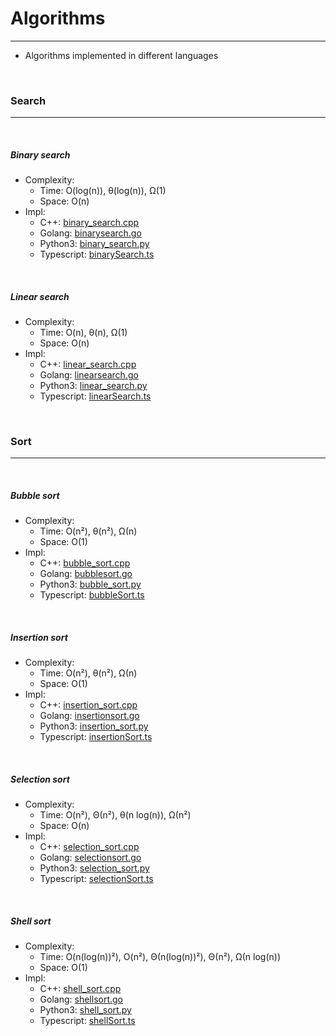 # Algorithms
---

- Algorithms implemented in different languages

<br />

### Search
---

<br />

##### Binary search
- Complexity:
  * Time: O(log(n)), θ(log(n)), Ω(1)
  * Space: O(n)
- Impl:
  * C++: [binary_search.cpp](/src/cpp/binary_search.cpp)
  * Golang: [binarysearch.go](/src/golang/binarysearch.go)
  * Python3: [binary_search.py](/src/py3/binary_search.py)
  * Typescript: [binarySearch.ts](/src/typescript/binarySearch.ts)

<br />

##### Linear search
- Complexity:
  * Time: O(n), θ(n), Ω(1)
  * Space: O(n)
- Impl:
  * C++: [linear_search.cpp](/src/cpp/linear_search.cpp)
  * Golang: [linearsearch.go](/src/golang/linearsearch.go)
  * Python3: [linear_search.py](/src/py3/linear_search.py)
  * Typescript: [linearSearch.ts](/src/typescript/linearSearch.ts)

<br />

### Sort
---

<br />

##### Bubble sort
- Complexity:
  * Time: O(n²), θ(n²), Ω(n)
  * Space: O(1)
- Impl:
  * C++: [bubble_sort.cpp](/src/cpp/bubble_sort.cpp)
  * Golang: [bubblesort.go](/src/golang/bubblesort.go)
  * Python3: [bubble_sort.py](/src/py3/bubble_sort.py)
  * Typescript: [bubbleSort.ts](/src/typescript/bubbleSort.ts)

<br />

##### Insertion sort
- Complexity:
  * Time: O(n²), θ(n²), Ω(n)
  * Space: O(1)
- Impl:
  * C++: [insertion_sort.cpp](/src/cpp/insertion_sort.cpp)
  * Golang: [insertionsort.go](/src/golang/insertionsort.go)
  * Python3: [insertion_sort.py](/src/py3/insertion_sort.py)
  * Typescript: [insertionSort.ts](/src/typescript/insertionSort.ts)

<br />

##### Selection sort
- Complexity:
  * Time: O(n²), Θ(n²), θ(n log(n)), Ω(n²)
  * Space: O(n)
- Impl:
  * C++: [selection_sort.cpp](/src/cpp/selection_sort.cpp)
  * Golang: [selectionsort.go](/src/golang/selectionsort.go)
  * Python3: [selection_sort.py](/src/py3/selection_sort.py)
  * Typescript: [selectionSort.ts](/src/typescript/selectionSort.ts)

<br />

##### Shell sort
- Complexity:
  * Time: O(n(log(n))²), O(n²), Θ(n(log(n))²), Θ(n²), Ω(n log(n))
  * Space: O(1)
- Impl:
  * C++: [shell_sort.cpp](/src/cpp/shell_sort.cpp)
  * Golang: [shellsort.go](/src/golang/shellsort.go)
  * Python3: [shell_sort.py](/src/py3/shell_sort.py)
  * Typescript: [shellSort.ts](/src/typescript/shellSort.ts)

<br />
